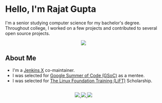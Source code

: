 # Hello, I'm Rajat Gupta
I'm a senior studying computer science for my bachelor's degree. Throughout college, I worked on a few projects and contributed to several open source projects.

<a href="#" align="center">

  ![](https://github-readme-streak-stats.herokuapp.com?user=rajatgupta24&date_format=M%20j%5B%2C%20Y%5D)

</a>

## About Me
- I'm a [Jenkins X](https://jenkins-x.io) co-maintainer.
- I was selected for [Google Summer of Code (GSoC)](https://summerofcode.withgoogle.com/archive/2022/projects/FtTH60cj) as a mentee.
- I was selected for [The Linux Foundation Training (LiFT)](https://www.linuxfoundation.org/diversity-inclusivity/lift-scholarship-2021-recipients/) Scholarship.

## 

<p align="center">
  <a href="https://twitter.com/rajatgtwt">
    <img src="https://img.icons8.com/fluency/48/000000/twitter.png"/>
  </a>
  <a href="https://www.linkedin.com/in/rajatgupta24/">
    <img src="https://img.icons8.com/fluency/48/000000/linkedin.png"/>
  </a>
  <a href="mailto:rajat2411gupta@gmail.com">
    <img src="https://img.icons8.com/fluency/48/000000/apple-mail.png"/>
  </a>
</p>
